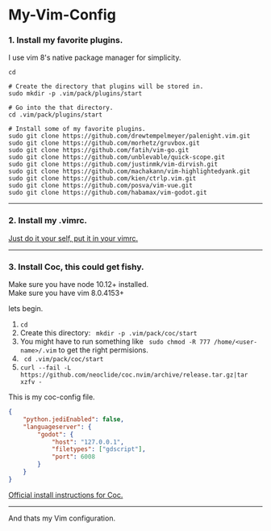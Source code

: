 # My-Vim-Config



### 1. Install my favorite plugins.
I use vim 8's native package manager for simplicity.
```
cd

# Create the directory that plugins will be stored in.
sudo mkdir -p .vim/pack/plugins/start

# Go into the that directory.
cd .vim/pack/plugins/start

# Install some of my favorite plugins.
sudo git clone https://github.com/drewtempelmeyer/palenight.vim.git
sudo git clone https://github.com/morhetz/gruvbox.git
sudo git clone https://github.com/fatih/vim-go.git
sudo git clone https://github.com/unblevable/quick-scope.git
sudo git clone https://github.com/justinmk/vim-dirvish.git
sudo git clone https://github.com/machakann/vim-highlightedyank.git
sudo git clone https://github.com/kien/ctrlp.vim.git
sudo git clone https://github.com/posva/vim-vue.git
sudo git clone https://github.com/habamax/vim-godot.git
```

---

### 2. Install my .vimrc.

[Just do it your self, put it in your vimrc.](https://github.com/Sidney-Bernardin/My-Vim-Config/blob/master/.vimrc)

---

### 3. Install Coc, this could get fishy.

Make sure you have node 10.12+ installed.<br/>
Make sure you have vim 8.0.4153+

lets begin. 
1. ```cd```
2. Create this directory: ``` mkdir -p .vim/pack/coc/start```
3. You might have to run something like ``` sudo chmod -R 777 /home/<user-name>/.vim``` to get the right permisions.
4. ``` cd .vim/pack/coc/start```
5. ```curl --fail -L https://github.com/neoclide/coc.nvim/archive/release.tar.gz|tar xzfv -```

This is my coc-config file.
```json
{
    "python.jediEnabled": false,
    "languageserver": {
        "godot": {
            "host": "127.0.0.1",
            "filetypes": ["gdscript"],
            "port": 6008
        }
    }
}
```

[Official install instructions for Coc.](https://github.com/neoclide/coc.nvim/wiki/Install-coc.nvim)

---
And thats my Vim configuration.
